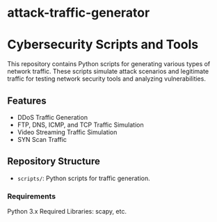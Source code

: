 # attack-traffic-generator
# Cybersecurity Scripts and Tools

This repository contains Python scripts for generating various types of network traffic. These scripts simulate attack scenarios and legitimate traffic for testing network security tools and analyzing vulnerabilities.

## Features
- DDoS Traffic Generation
- FTP, DNS, ICMP, and TCP Traffic Simulation
- Video Streaming Traffic Simulation
- SYN Scan Traffic

## Repository Structure
- `scripts/`: Python scripts for traffic generation.

### Requirements
Python 3.x
Required Libraries: scapy, etc.
